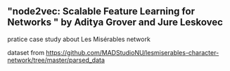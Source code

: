 ## "node2vec: Scalable Feature Learning for Networks " by Aditya Grover and Jure Leskovec

pratice case study about Les Misérables network

dataset from https://github.com/MADStudioNU/lesmiserables-character-network/tree/master/parsed_data
